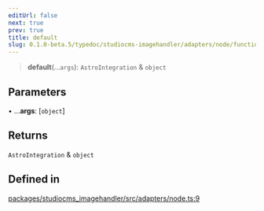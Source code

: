 ```yaml
---
editUrl: false
next: true
prev: true
title: default
slug: 0.1.0-beta.5/typedoc/studiocms-imagehandler/adapters/node/functions/default
---
```


> **default**(...`args`): `AstroIntegration` & `object`

## Parameters

• ...**args**: \[`object`]

## Returns

`AstroIntegration` & `object`

## Defined in

[packages/studiocms\_imagehandler/src/adapters/node.ts:9](https://github.com/astrolicious/studiocms/tree/main/packages/studiocms_imagehandler/src/adapters/node.ts#L9)
